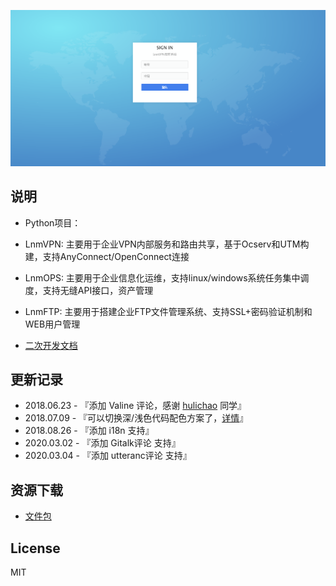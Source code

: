 ![preview](./docs/index.png)

## 说明

- Python项目：
- LnmVPN: 主要用于企业VPN内部服务和路由共享，基于Ocserv和UTM构建，支持AnyConnect/OpenConnect连接
- LnmOPS: 主要用于企业信息化运维，支持linux/windows系统任务集中调度，支持无缝API接口，资产管理
- LnmFTP: 主要用于搭建企业FTP文件管理系统、支持SSL+密码验证机制和WEB用户管理


 - [二次开发文档](./docs/develop-guide-zh.md) 

##  更新记录

- 2018.06.23 - 『添加 Valine 评论，感谢 [hulichao](https://github.com/fi3ework/hexo-theme-archer/issues/115) 同学』
- 2018.07.09 - 『可以切换深/浅色代码配色方案了，[详情](https://github.com/fi3ework/hexo-theme-archer/wiki/%E5%88%87%E6%8D%A2%E4%BB%A3%E7%A0%81%E9%85%8D%E8%89%B2%E6%96%B9%E6%A1%88)』
- 2018.08.26 - 『添加 i18n 支持』
- 2020.03.02 - 『添加 Gitalk评论 支持』
- 2020.03.04 - 『添加 utteranc评论 支持』

##  资源下载

- [文件包](https://github.com/fxtxkktv/fxtxkktv.github.io/tree/master/files)


## License

MIT
